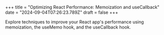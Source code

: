 +++
title = "Optimizing React Performance: Memoization and useCallback"
date = "2024-09-04T07:26:23.789Z"
draft = false
+++

  Explore techniques to improve your React app's performance using memoization, the useMemo hook, and the useCallback hook.
        